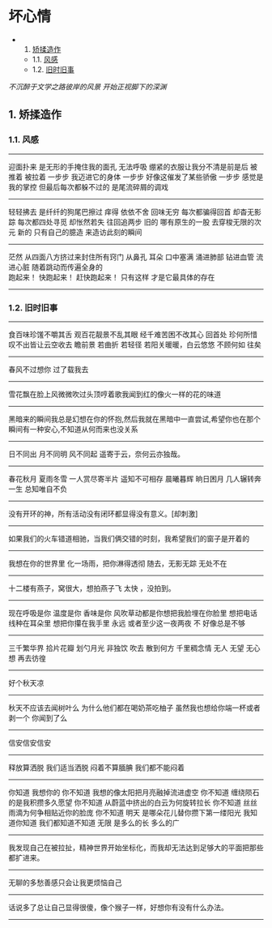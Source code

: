 <h1>坏心情</h1> 

* 1. [矫揉造作](#first)
    * 1.1. [风感](#firstPOne)
    * 1.2. [旧时旧事](#firstPTwo)

*不沉醉于文学之路彼岸的风景 开始正视脚下的深渊*

## 1.  <a name='first'></a> 矫揉造作
### 1.1. <a name='firstPOne'></a> 风感
--- 

迎面扑来 是无形的手掩住我的面孔
无法呼吸
绷紧的衣服让我分不清是前是后
被推着 被拉着
一步步 我迈进它的身体
一步步 好像这催发了某些骄傲
一步步 感觉是我的掌控
但最后每次都躲不过的 是尾流碎屑的调戏

---

轻轻拂去 是纤纤的狗尾巴擦过
痒得 依依不舍 回味无穷
每次都骗得回首 却杳无影踪
每次都四处寻觅 却怅然若失
往回追两步
旧的 哪有原生的一股 去穿梭无限的次元
新的 只有自己的臆造 来造访此刻的瞬间

---

茫然 
从四面八方挤过来封住所有窍门
从鼻孔 耳朵 口中塞满
涌进肺部 钻进血管 流进心脏
随着跳动而传遍全身的    
跑起来！ 
快跑起来！ 
赶快跑起来！ 
只有这样 才是它最具体的存在

---
### 1.2. <a name='firstPTwo'></a> 旧时旧事

---

食百味珍馐不嚼其舌 观百花靓景不乱其眼 经千难苦困不改其心 回首处 珍何所惜 叹不出皆让云空收去 瞻前景 若曲折 若轻径 若阳关暖暖，白云悠悠 不顾何如 往矣

---

春风不过想你 过了载我去

---

雪花飘在脸上风微微吹过头顶哼着歌我闻到红的像火一样的花的味道

---

黑暗来的瞬间我总是幻想在你的怀抱,然后我就在黑暗中一直尝试,希望你也在那个瞬间有一种安心,不知道从何而来也没关系

---

日不同出
月不同明
风不同起
遥寄于云，奈何云亦独哉。

---

春花秋月 夏雨冬雪
一人赏尽寄半片
遥知不可相存
晨曦暮辉 晌日困月
几人辗转奔一生
总知唯自不负

---

没有开环的神，所有活动没有闭环都显得没有意义。[却刺激]

---

如果我们的火车错道相驰，当我们俩交错的时刻，我希望我们的窗子是开着的

---

我想在你的世界里
化一场雨，把你淋得透彻
随去，无影无踪 无处不在

---

十二楼有燕子，窝很大，想拍燕子飞 太快 ，没拍到。

---

现在呼吸是你 温度是你 香味是你 风吹草动都是你想把我脸埋在你脸里 想把电话线种在耳朵里 想把你攥在我手里 永远
或者至少这一夜两夜 不 好像总是不够

---

三千繁华界
拾片花瓣
划勺月光
非独饮
吹去
散到何方
千里稠念情
无人
无望
无心想 再去彷徨

---

好个秋天凉

---

秋天不应该去闻树叶么
为什么他们都在喝奶茶吃柚子
虽然我也想给你端一杯或者剥一个
你闻到了么

---

信安信安信安

---

释放算洒脱
我们适当洒脱
闷着不算腼腆
我们都不能闷着

---

你知道 我想你的
你不知道 我想的像太阳把月亮融掉流进虚空
你不知道 缠绕陨石的是我积攒多久愿望
你不知道 从蔚蓝中挤出的白云为何旋转拉长
你不知道 丝丝雨滴为何争相贴近你的脸庞
你不知道 明天 是哪朵花儿替你攒下第一缕阳光
我知道你知道
我们都知道不知道
无限
是多么的长 多么的广

---

我发现自己在被拉扯，精神世界开始坐标化，而我却无法达到足够大的平面把那些都扩进来。


---

无聊的多愁善感只会让我更烦恼自己

---

话说多了总让自己显得很傻，像个猴子一样，好想你有没有什么办法。

--- 



 